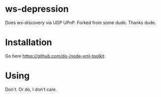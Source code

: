 # ws-depression
Does ws-discovery via UDP UPnP. Forked from some dude. Thanks dude.

# Installation
Go here https://github.com/do-/node-xml-toolkit

# Using
Don't. Or do, I don't care.
